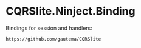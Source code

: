 # CQRSlite.Ninject.Binding
Bindings for session and handlers: 
```
https://github.com/gautema/CQRSlite
```
